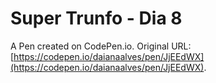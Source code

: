 # Super Trunfo - Dia 8

A Pen created on CodePen.io. Original URL: [https://codepen.io/daianaalves/pen/JjEEdWX](https://codepen.io/daianaalves/pen/JjEEdWX).


